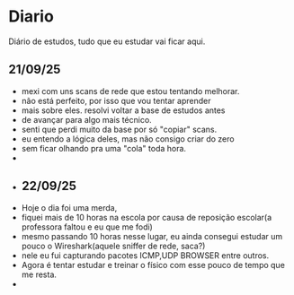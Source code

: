 # Diario
Diário de estudos, tudo que eu estudar vai ficar aqui.

## 21/09/25
- mexi com uns scans de rede que estou tentando melhorar.
- não está perfeito, por isso que vou tentar aprender
- mais sobre eles. resolvi voltar a base de estudos antes
- de avançar para algo mais técnico.
- senti que perdi muito da base por só "copiar" scans.
- eu entendo a lógica deles, mas não consigo criar do  zero
- sem ficar olhando pra uma "cola" toda hora.
- 
- ## 22/09/25
- Hoje o dia foi uma merda,
-  fiquei mais de 10 horas na escola por causa de reposição escolar(a professora faltou e eu que me fodi)
-  mesmo passando 10 horas nesse lugar, eu ainda consegui estudar um pouco o Wireshark(aquele sniffer de rede, saca?)
-  nele eu fui capturando pacotes ICMP,UDP BROWSER entre outros.
-  Agora é tentar estudar e treinar o físico com esse pouco de tempo que me resta.
-  

